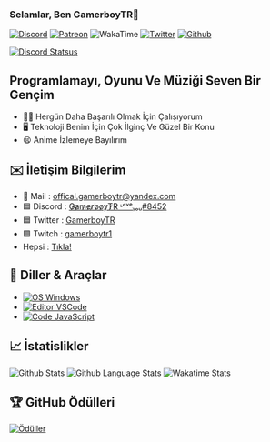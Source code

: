 
### Selamlar, Ben GamerboyTR👋
[![Discord](https://img.shields.io/static/v1?style=flat&logo=discord&logoColor=white&color=%237289DA&label=&message=G̷a̷m̷e̷r̷b̷o̷y̷T̷R̷ᶫᵒᵛᵉᵧₒᵤ#8452)](https://discord.com/channels/@me/656522049342144523) [![Patreon](https://img.shields.io/badge/donate-Patreon-red?logo=Patreon&style=flat)](https://patreon.com/gamerboytr) ![WakaTime](https://wakatime.com/badge/user/3bf62e05-1378-4b7a-ae51-97d615e8cfb2.svg) [![Twitter](https://img.shields.io/twitter/follow/gamerboy_tr?label=Takip%C3%A7iler&logo=twitter&color=%23007ec6&style=flat)](https://twitter.com/Gamerboy_TR)
[![Github](https://img.shields.io/github/followers/gamerboytr?logo=github&style=flat&label=Takip%C3%A7iler)](https://github.com/gamerboytr?tab=followers)

[![Discord Statsus](https://lanyard-profile-readme.vercel.app/api/530043492014096384?bg=23283d&borderRadius=8px&hideDiscrim=true)](https://discord.com/channels/@me/656522049342144523)

## Programlamayı, Oyunu Ve Müziği Seven Bir Gençim

- 💪🏻 Hergün Daha Başarılı Olmak İçin Çalışıyorum
- 🖥 Teknoloji Benim İçin Çok İlginç Ve Güzel Bir Konu
- 😫 Anime İzlemeye Bayılırım

##

## ✉️ İletişim Bilgilerim

- 📧 Mail : offical.gamerboytr@yandex.com
- 🟦 Discord : [G̷a̷m̷e̷r̷b̷o̷y̷T̷R̷ ᶫᵒᵛᵉᵧₒᵤ#8452](https://discord.com/channels/@me/656522049342144523)
- 🟦 Twitter : [GamerboyTR](https://twitter.com/@Gamerboy_TR)
- 🟪 Twitch : [gamerboytr1](https://www.twitch.tv/gamerboytr1)
- Hepsi : [Tıkla!](https://linktr.ee/GamerboyTR)

## 🔧 Diller & Araçlar

- [![OS Windows](https://img.shields.io/badge/OS-Windows-blue?style=flat-square&logo=windows&logoColor=blue)](https://www.microsoft.com/windows)
- [![Editor VSCode](https://img.shields.io/badge/Editor-Visual%20Studio%20Code-%230078d7?style=flat-square&logo=visual-studio-code&logoColor=%230078d7)](https://code.visualstudio.com/)
- [![Code JavaScript](https://img.shields.io/badge/Code-JavaScript-%23f0db4f?style=flat-square&logo=javascript&logoColor=%23f0db4f)](https://www.javascript.com/)

## &#x1f4c8; İstatislikler

![Github Stats](https://github-readme-stats.vercel.app/api?username=gamerboytr&theme=dracula&show_icons=true&locale=tr)
![Github Language Stats](https://github-readme-stats.vercel.app/api/top-langs/?username=gamerboytr&layout=compact&theme=dracula&langs_count=10&locale=tr)
![Wakatime Stats](https://github-readme-stats.vercel.app/api/wakatime?username=GamerboyTR&theme=dracula)

## 🏆 GitHub Ödülleri

[![Ödüller](https://github-profile-trophy.vercel.app/?username=gamerboytr&theme=dracula&column=7&margin-w=10&no-frame=true)](https://github.com/gamerboytr)
